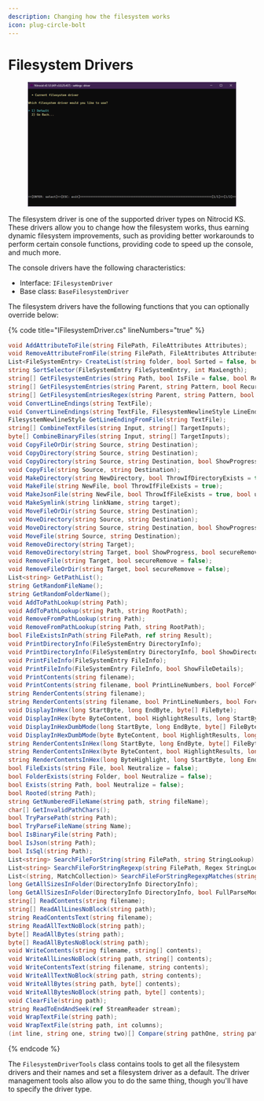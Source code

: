 ```yaml
---
description: Changing how the filesystem works
icon: plug-circle-bolt
---
```


# Filesystem Drivers

<figure><img src="../../../../.gitbook/assets/123-inner.png" alt=""><figcaption></figcaption></figure>

The filesystem driver is one of the supported driver types on Nitrocid KS. These drivers allow you to change how the filesystem works, thus earning dynamic filesystem improvements, such as providing better workarounds to perform certain console functions, providing code to speed up the console, and much more.

The console drivers have the following characteristics:

* Interface: `IFilesystemDriver`
* Base class: `BaseFilesystemDriver`

The filesystem drivers have the following functions that you can optionally override below:

{% code title="IFilesystemDriver.cs" lineNumbers="true" %}
```csharp
void AddAttributeToFile(string FilePath, FileAttributes Attributes);
void RemoveAttributeFromFile(string FilePath, FileAttributes Attributes);
List<FileSystemEntry> CreateList(string folder, bool Sorted = false, bool Recursive = false);
string SortSelector(FileSystemEntry FileSystemEntry, int MaxLength);
string[] GetFilesystemEntries(string Path, bool IsFile = false, bool Recursive = false);
string[] GetFilesystemEntries(string Parent, string Pattern, bool Recursive = false);
string[] GetFilesystemEntriesRegex(string Parent, string Pattern, bool Recursive = false);
void ConvertLineEndings(string TextFile);
void ConvertLineEndings(string TextFile, FilesystemNewlineStyle LineEndingStyle);
FilesystemNewlineStyle GetLineEndingFromFile(string TextFile);
string[] CombineTextFiles(string Input, string[] TargetInputs);
byte[] CombineBinaryFiles(string Input, string[] TargetInputs);
void CopyFileOrDir(string Source, string Destination);
void CopyDirectory(string Source, string Destination);
void CopyDirectory(string Source, string Destination, bool ShowProgress);
void CopyFile(string Source, string Destination);
void MakeDirectory(string NewDirectory, bool ThrowIfDirectoryExists = true);
void MakeFile(string NewFile, bool ThrowIfFileExists = true);
void MakeJsonFile(string NewFile, bool ThrowIfFileExists = true, bool useArray = false);
void MakeSymlink(string linkName, string target);
void MoveFileOrDir(string Source, string Destination);
void MoveDirectory(string Source, string Destination);
void MoveDirectory(string Source, string Destination, bool ShowProgress);
void MoveFile(string Source, string Destination);
void RemoveDirectory(string Target);
void RemoveDirectory(string Target, bool ShowProgress, bool secureRemove = false);
void RemoveFile(string Target, bool secureRemove = false);
void RemoveFileOrDir(string Target, bool secureRemove = false);
List<string> GetPathList();
string GetRandomFileName();
string GetRandomFolderName();
void AddToPathLookup(string Path);
void AddToPathLookup(string Path, string RootPath);
void RemoveFromPathLookup(string Path);
void RemoveFromPathLookup(string Path, string RootPath);
bool FileExistsInPath(string FilePath, ref string Result);
void PrintDirectoryInfo(FileSystemEntry DirectoryInfo);
void PrintDirectoryInfo(FileSystemEntry DirectoryInfo, bool ShowDirectoryDetails);
void PrintFileInfo(FileSystemEntry FileInfo);
void PrintFileInfo(FileSystemEntry FileInfo, bool ShowFileDetails);
void PrintContents(string filename);
void PrintContents(string filename, bool PrintLineNumbers, bool ForcePlain = false);
string RenderContents(string filename);
string RenderContents(string filename, bool PrintLineNumbers, bool ForcePlain = false);
void DisplayInHex(long StartByte, long EndByte, byte[] FileByte);
void DisplayInHex(byte ByteContent, bool HighlightResults, long StartByte, long EndByte, byte[] FileByte);
void DisplayInHexDumbMode(long StartByte, long EndByte, byte[] FileByte);
void DisplayInHexDumbMode(byte ByteContent, bool HighlightResults, long StartByte, long EndByte, byte[] FileByte);
string RenderContentsInHex(long StartByte, long EndByte, byte[] FileByte);
string RenderContentsInHex(byte ByteContent, bool HighlightResults, long StartByte, long EndByte, byte[] FileByte);
string RenderContentsInHex(long ByteHighlight, long StartByte, long EndByte, byte[] FileByte);
bool FileExists(string File, bool Neutralize = false);
bool FolderExists(string Folder, bool Neutralize = false);
bool Exists(string Path, bool Neutralize = false);
bool Rooted(string Path);
string GetNumberedFileName(string path, string fileName);
char[] GetInvalidPathChars();
bool TryParsePath(string Path);
bool TryParseFileName(string Name);
bool IsBinaryFile(string Path);
bool IsJson(string Path);
bool IsSql(string Path);
List<string> SearchFileForString(string FilePath, string StringLookup);
List<string> SearchFileForStringRegexp(string FilePath, Regex StringLookup);
List<(string, MatchCollection)> SearchFileForStringRegexpMatches(string FilePath, Regex StringLookup);
long GetAllSizesInFolder(DirectoryInfo DirectoryInfo);
long GetAllSizesInFolder(DirectoryInfo DirectoryInfo, bool FullParseMode);
string[] ReadContents(string filename);
string[] ReadAllLinesNoBlock(string path);
string ReadContentsText(string filename);
string ReadAllTextNoBlock(string path);
byte[] ReadAllBytes(string path);
byte[] ReadAllBytesNoBlock(string path);
void WriteContents(string filename, string[] contents);
void WriteAllLinesNoBlock(string path, string[] contents);
void WriteContentsText(string filename, string contents);
void WriteAllTextNoBlock(string path, string contents);
void WriteAllBytes(string path, byte[] contents);
void WriteAllBytesNoBlock(string path, byte[] contents);
void ClearFile(string path);
string ReadToEndAndSeek(ref StreamReader stream);
void WrapTextFile(string path);
void WrapTextFile(string path, int columns);
(int line, string one, string two)[] Compare(string pathOne, string pathTwo);
```
{% endcode %}

The `FilesystemDriverTools` class contains tools to get all the filesystem drivers and their names and set a filesystem driver as a default. The driver management tools also allow you to do the same thing, though you'll have to specify the driver type.
